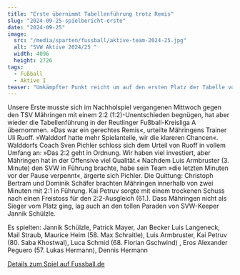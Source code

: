 ```yaml
---
title: "Erste übernimmt Tabellenführung trotz Remis"
slug: "2024-09-25-spielbericht-erste"
date: "2024-09-25"
image:
  src: "/media/sparten/fussball/aktive-team-2024-25.jpg"
  alt: "SVW Aktive 2024/25 "
  width: 4096
  height: 2726
tags:
  - Fußball
  - Aktive I
teaser: "Umkämpfter Punkt reicht um auf den ersten Platz der Tabelle vorzurücken."
---
```

Unsere Erste musste sich im Nachholspiel vergangenen Mittwoch gegen den TSV Mähringen mit einem 2:2 (1:2)-Unentschieden
begnügen, hat aber wieder die Tabellenführung in der Reutlinger Fußball-Kreisliga A übernommen. »Das war ein gerechtes
Remis«, urteilte Mähringens Trainer Uli Ruoff. »Walddorf hatte mehr Spielanteile, wir die klareren Chancen«. Walddorfs
Coach Sven Pichler schloss sich dem Urteil von Ruoff in vollem Umfang an: »Das 2:2 geht in Ordnung. Wir haben viel
investiert, aber Mähringen hat in der Offensive viel Qualität.« Nachdem Luis Armbruster (3. Minute) den SVW in Führung
brachte, habe sein Team »die letzten Minuten vor der Pause verpennt«, ärgerte sich Pichler. Die Quittung: Christoph
Bertram und Dominik Schäfer brachten Mähringen innerhalb von zwei Minuten mit 2:1 in Führung. Kai Petruv sorgte mit
einem trockenen Schuss nach einen Freistoss für den 2:2-Ausgleich (61.). Dass Mähringen nicht als Sieger vom Platz ging,
lag auch an den tollen Paraden von SVW-Keeper Jannik Schülzle.

Es spielten: Jannik Schülzle, Patrick Mayer, Jan Becker Luis Langeneck, Mail Straub, Maurice Heim (58. Max Schraitle),
Luis Armbruster, Kai Petruv (80. Saba Khostwal), Luca Schmid (68. Florian Gschwind) , Eros Alexander Peguero (57. Lukas
Hermann), Dennis Hermann

[Details zum Spiel auf Fussball.de](https://www.fussball.de/spiel/sv-walddorf-tsv-maehringen/-/spiel/02Q2465FHC000000VS5489B4VVGB4UUN#!/)
